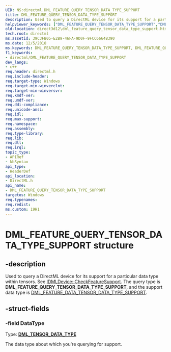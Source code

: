 ```yaml
---
UID: NS:directml.DML_FEATURE_QUERY_TENSOR_DATA_TYPE_SUPPORT
title: DML_FEATURE_QUERY_TENSOR_DATA_TYPE_SUPPORT
description: Used to query a DirectML device for its support for a particular data type within tensors.
helpviewer_keywords: ["DML_FEATURE_QUERY_TENSOR_DATA_TYPE_SUPPORT","DML_FEATURE_QUERY_TENSOR_DATA_TYPE_SUPPORT structure","direct3d12.dml_feature_query_tensor_data_type_support","directml/DML_FEATURE_QUERY_TENSOR_DATA_TYPE_SUPPORT"]
old-location: direct3d12\dml_feature_query_tensor_data_type_support.htm
tech.root: directml
ms.assetid: 39C3FB05-E2B9-46FA-9D0F-9FCC6664B390
ms.date: 12/5/2018
ms.keywords: DML_FEATURE_QUERY_TENSOR_DATA_TYPE_SUPPORT, DML_FEATURE_QUERY_TENSOR_DATA_TYPE_SUPPORT structure, direct3d12.dml_feature_query_tensor_data_type_support, directml/DML_FEATURE_QUERY_TENSOR_DATA_TYPE_SUPPORT
f1_keywords:
- directml/DML_FEATURE_QUERY_TENSOR_DATA_TYPE_SUPPORT
dev_langs:
- c++
req.header: directml.h
req.include-header: 
req.target-type: Windows
req.target-min-winverclnt: 
req.target-min-winversvr: 
req.kmdf-ver: 
req.umdf-ver: 
req.ddi-compliance: 
req.unicode-ansi: 
req.idl: 
req.max-support: 
req.namespace: 
req.assembly: 
req.type-library: 
req.lib: 
req.dll: 
req.irql: 
topic_type:
- APIRef
- kbSyntax
api_type:
- HeaderDef
api_location:
- DirectML.h
api_name:
- DML_FEATURE_QUERY_TENSOR_DATA_TYPE_SUPPORT
targetos: Windows
req.typenames: 
req.redist: 
ms.custom: 19H1
---
```


# DML_FEATURE_QUERY_TENSOR_DATA_TYPE_SUPPORT structure


## -description






Used to query a DirectML device for its support for a particular data type within tensors. See [IDMLDevice::CheckFeatureSupport](/windows/desktop/api/directml/nf-directml-idmldevice-checkfeaturesupport). The query type is <b>DML_FEATURE_QUERY_TENSOR_DATA_TYPE_SUPPORT</b>, and
      the support data type is [DML_FEATURE_DATA_TENSOR_DATA_TYPE_SUPPORT](/windows/desktop/api/directml/ns-directml-dml_feature_data_tensor_data_type_support).


## -struct-fields




### -field DataType

Type: [**DML_TENSOR_DATA_TYPE**](/windows/desktop/api/directml/ne-directml-dml_tensor_data_type)

The data type about which you're querying for support.

